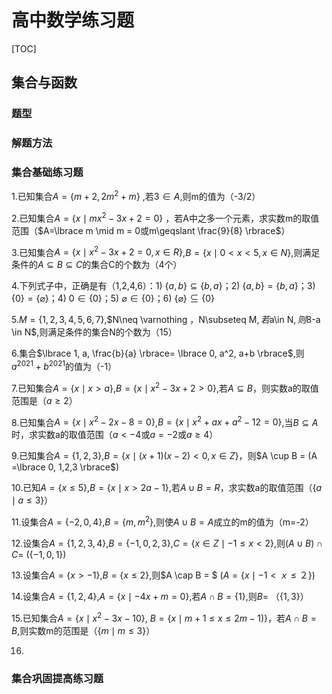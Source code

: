 # 高中数学练习题

[TOC]





## 集合与函数

### 题型

### 解题方法

### 集合基础练习题

1.已知集合$A=\lbrace m+2, 2m^2+m      \rbrace$ ,若$3 \in A$,则m的值为（-3/2）

2.已知集合$A=\lbrace  x \mid mx^2-3x+2= 0  \rbrace$ ，若A中之多一个元素，求实数m的取值范围（$A=\lbrace m  \mid  m = 0或m\geqslant \frac{9}{8}     \rbrace$）

3.已知集合$A=\lbrace  x\mid x^2-3x+2=0, x \in R \rbrace$,$B=\lbrace x  \mid 0<x<5,x \in N\rbrace$,则满足条件的$A \subseteq  B\subseteq C$的集合C的个数为（4个）

4.下列式子中，正确是有（1,2,4,6）：1) $\lbrace  a,b \rbrace\subseteq\lbrace  b,a\rbrace$；2) $\lbrace  a,b \rbrace=\lbrace  b,a \rbrace$；3) $\lbrace 0 \rbrace=\lbrace \varnothing \rbrace$；4) $0 \in\lbrace 0 \rbrace$；5) $\varnothing  \in \lbrace 0 \rbrace$；6) $\lbrace \varnothing \rbrace\subseteq \lbrace 0 \rbrace$

5.$M=\lbrace 1,2,3,4,5,6,7\rbrace$,$N\neq \varnothing $，$N\subseteq M$,若$a\in N$,则$8-a \in N$,则满足条件的集合N的个数为（15）

6.集合$\lbrace 1, a, \frac{b}{a} \rbrace= \lbrace 0, a^2, a+b  \rbrace$,则$a^{2021}+b^{2021}$的值为（-1）

7.已知集合$A=\lbrace x\mid x>a \rbrace$,$B=\lbrace x\mid x^2-3x+2>0 \rbrace$,若$A\subseteq B$，则实数a的取值范围是（$a \geqslant 2$）

8.已知集合$A=\lbrace x\mid x^2-2x-8 = 0 \rbrace$,$B=\lbrace x\mid x^2+ax+a^2-12=0 \rbrace$,当$B \subseteq A$时，求实数a的取值范围（$a<-4$或$a=-2$或$a\geqslant 4$）

9.已知集合$A =\lbrace  1,2,3  \rbrace$,$B = \lbrace x \mid (x+1)(x-2)<0, x \in Z   \rbrace$，则$A \cup B = $($A =\lbrace 0, 1,2,3  \rbrace$)

10.已知$A = \lbrace  x\leqslant  5  \rbrace$,$B = \lbrace  x \mid x>2a-1  \rbrace$,若$A \cup B = R$，求实数a的取值范围（$\lbrace a \mid a \leqslant 3 \rbrace$）

11.设集合$A = \lbrace -2, 0, 4   \rbrace$,$B = \lbrace m, m^2   \rbrace$,则使$A \cup B=A$成立的m的值为（m=-2）

12.设集合$A=\lbrace 1,2,3,4   \rbrace$,$B=\lbrace -1,0,2,3   \rbrace$,$C=\lbrace x \in Z \mid -1 \leqslant x<2  \rbrace$,则$(A \cup B)\cap C=$  ($\lbrace -1, 0, 1  \rbrace$)

13.设集合$A=\lbrace x >-1   \rbrace$,$B=\lbrace x \leqslant 2 \rbrace$,则$A \cap B = $   ($A = \lbrace x \mid -1<ｘ\leqslant ２\rbrace$)

14.设集合$A=\lbrace  1,2,4  \rbrace$,$A=\lbrace x \mid -4x+m = 0  \rbrace$,若$A\cap B = \lbrace  1  \rbrace$,则$B=$   （$\lbrace  1,3  \rbrace$）

15.已知集合$A=\lbrace x \mid x^2-3x-10   \rbrace$, $B=\lbrace x \mid  m+1 \leqslant x  \leqslant 2m- 1)  \rbrace$，若$A \cap B=B$,则实数m的范围是（$\lbrace m \mid m \leqslant3  \rbrace$）

16.

### 集合巩固提高练习题





















​		